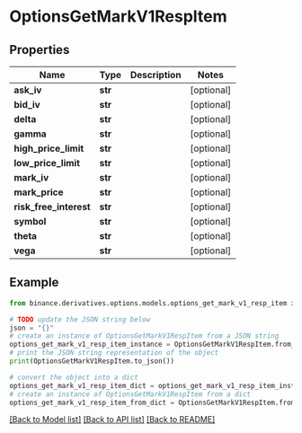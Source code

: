 # OptionsGetMarkV1RespItem


## Properties

Name | Type | Description | Notes
------------ | ------------- | ------------- | -------------
**ask_iv** | **str** |  | [optional] 
**bid_iv** | **str** |  | [optional] 
**delta** | **str** |  | [optional] 
**gamma** | **str** |  | [optional] 
**high_price_limit** | **str** |  | [optional] 
**low_price_limit** | **str** |  | [optional] 
**mark_iv** | **str** |  | [optional] 
**mark_price** | **str** |  | [optional] 
**risk_free_interest** | **str** |  | [optional] 
**symbol** | **str** |  | [optional] 
**theta** | **str** |  | [optional] 
**vega** | **str** |  | [optional] 

## Example

```python
from binance.derivatives.options.models.options_get_mark_v1_resp_item import OptionsGetMarkV1RespItem

# TODO update the JSON string below
json = "{}"
# create an instance of OptionsGetMarkV1RespItem from a JSON string
options_get_mark_v1_resp_item_instance = OptionsGetMarkV1RespItem.from_json(json)
# print the JSON string representation of the object
print(OptionsGetMarkV1RespItem.to_json())

# convert the object into a dict
options_get_mark_v1_resp_item_dict = options_get_mark_v1_resp_item_instance.to_dict()
# create an instance of OptionsGetMarkV1RespItem from a dict
options_get_mark_v1_resp_item_from_dict = OptionsGetMarkV1RespItem.from_dict(options_get_mark_v1_resp_item_dict)
```
[[Back to Model list]](../README.md#documentation-for-models) [[Back to API list]](../README.md#documentation-for-api-endpoints) [[Back to README]](../README.md)


